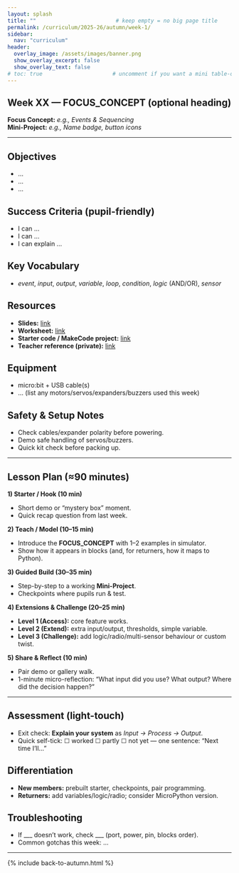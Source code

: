 ```yaml
---
layout: splash
title: ""                         # keep empty = no big page title
permalink: /curriculum/2025-26/autumn/week-1/
sidebar:
  nav: "curriculum"
header:
  overlay_image: /assets/images/banner.png
  show_overlay_excerpt: false
  show_overlay_text: false
# toc: true                      # uncomment if you want a mini table-of-contents on the right
---
```


<!-- Optional: an H2 you can keep or delete -->
## Week XX — FOCUS_CONCEPT (optional heading)

**Focus Concept:** _e.g., Events & Sequencing_  
**Mini-Project:** _e.g., Name badge, button icons_

---

## Objectives
- …
- …
- …

## Success Criteria (pupil-friendly)
- I can …  
- I can …  
- I can explain …

## Key Vocabulary
- _event_, _input_, _output_, _variable_, _loop_, _condition_, _logic_ (AND/OR), _sensor_

## Resources
- **Slides:** [link](#)
- **Worksheet:** [link](#)
- **Starter code / MakeCode project:** [link](#)
- **Teacher reference (private):** [link](#)

## Equipment
- micro:bit + USB cable(s)  
- … (list any motors/servos/expanders/buzzers used this week)

## Safety & Setup Notes
- Check cables/expander polarity before powering.  
- Demo safe handling of servos/buzzers.  
- Quick kit check before packing up.

---

## Lesson Plan (≈90 minutes)

**1) Starter / Hook (10 min)**  
- Short demo or “mystery box” moment.  
- Quick recap question from last week.

**2) Teach / Model (10–15 min)**  
- Introduce the **FOCUS_CONCEPT** with 1–2 examples in simulator.  
- Show how it appears in blocks (and, for returners, how it maps to Python).

**3) Guided Build (30–35 min)**  
- Step-by-step to a working **Mini-Project**.  
- Checkpoints where pupils run & test.

**4) Extensions & Challenge (20–25 min)**  
- **Level 1 (Access):** core feature works.  
- **Level 2 (Extend):** extra input/output, thresholds, simple variable.  
- **Level 3 (Challenge):** add logic/radio/multi-sensor behaviour or custom twist.

**5) Share & Reflect (10 min)**  
- Pair demo or gallery walk.  
- 1-minute micro-reflection: “What input did you use? What output? Where did the decision happen?”

---

## Assessment (light-touch)
- Exit check: **Explain your system** as _Input → Process → Output_.  
- Quick self-tick: ☐ worked ☐ partly ☐ not yet — one sentence: “Next time I’ll…”

## Differentiation
- **New members:** prebuilt starter, checkpoints, pair programming.  
- **Returners:** add variables/logic/radio; consider MicroPython version.

## Troubleshooting
- If ___ doesn’t work, check ___ (port, power, pin, blocks order).  
- Common gotchas this week: …  

---

{% include back-to-autumn.html %}

